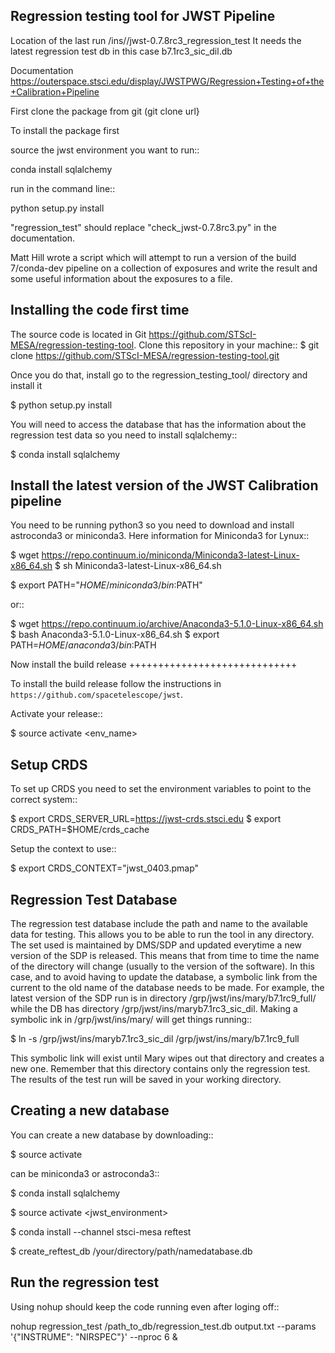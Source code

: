 Regression testing tool for JWST Pipeline
-----------------------------------------

Location of the last run /ins//jwst-0.7.8rc3_regression_test
It needs the latest regression test db in this case b7.1rc3_sic_dil.db 

Documentation https://outerspace.stsci.edu/display/JWSTPWG/Regression+Testing+of+the+Calibration+Pipeline

First clone the package from git (git clone url}

To install the package first

source the jwst environment you want to run::

   conda install sqlalchemy

run in the command line:: 

   python setup.py install

"regression_test" should replace "check_jwst-0.7.8rc3.py" in the documentation.


Matt Hill wrote a script which will attempt to run a version of the build 7/conda-dev pipeline on a collection of exposures and write the result and some useful information about the exposures to a file.

Installing the code first time
------------------------------

The source code is located in Git https://github.com/STScI-MESA/regression-testing-tool. Clone this repository in your machine::
   $ git clone https://github.com/STScI-MESA/regression-testing-tool.git

Once you do that, install go to the regression_testing_tool/ directory and install it

   $ python setup.py install

You will need to access the database that has the information about the regression test data so you need to install sqlalchemy::

   $ conda install sqlalchemy

Install the latest version of the JWST Calibration pipeline
-----------------------------------------------------------

You need to be running python3 so you need to download and install astroconda3 or miniconda3. Here information for Miniconda3 for Lynux::

   $ wget https://repo.continuum.io/miniconda/Miniconda3-latest-Linux-x86_64.sh
   $ sh Miniconda3-latest-Linux-x86_64.sh

   $ export PATH="$HOME/miniconda3/bin:$PATH"

or::

   $ wget https://repo.continuum.io/archive/Anaconda3-5.1.0-Linux-x86_64.sh
   $ bash Anaconda3-5.1.0-Linux-x86_64.sh
   $ export PATH=$HOME/anaconda3/bin:$PATH

Now install the build release
+++++++++++++++++++++++++++++

To install the build release follow the instructions in ``https://github.com/spacetelescope/jwst``.

Activate your release::

   $ source activate <env_name>


Setup CRDS
----------

To set up CRDS you need to set the environment variables to point to the correct system::

   $ export CRDS_SERVER_URL=https://jwst-crds.stsci.edu
   $ export CRDS_PATH=$HOME/crds_cache

Setup the context to use::

   $ export CRDS_CONTEXT="jwst_0403.pmap"

Regression Test Database
------------------------

The regression test database include the path and name to the available data for testing. This allows you to be able to run the tool in any directory. The set used is maintained by DMS/SDP and updated everytime a new version of the SDP is released. This means that from time to time the name of the directory will change (usually to the version of the software). In this case, and to avoid having to update the database, a symbolic link from the current to the old name of the database needs to be made. For example, the latest version of the SDP run is in directory /grp/jwst/ins/mary/b7.1rc9_full/ while the DB has directory /grp/jwst/ins/maryb7.1rc3_sic_dil.  Making a symbolic ink in /grp/jwst/ins/mary/ will get things running::

   $ ln -s /grp/jwst/ins/maryb7.1rc3_sic_dil /grp/jwst/ins/mary/b7.1rc9_full

This symbolic link will exist until Mary wipes out that directory and creates a new one. Remember that this directory contains only the regression test. The results of the test run will be saved in your working directory.

Creating a new database
-----------------------

You can create a new database by downloading::

   $ source activate <astroconda>

<astroconda> can be miniconda3 or astroconda3::

   $ conda install sqlalchemy

   $ source activate <jwst_environment>

   $ conda install --channel stsci-mesa reftest

   $ create_reftest_db /your/directory/path/namedatabase.db

Run the regression test
-----------------------

Using nohup should keep the code running even after loging off::

   nohup regression_test /path_to_db/regression_test.db output.txt --params '{"INSTRUME": "NIRSPEC"}' --nproc 6 &


